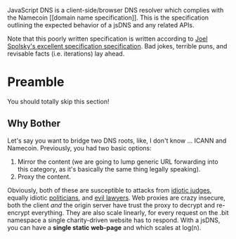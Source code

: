 JavaScript DNS is a client-side/browser DNS resolver which complies with the Namecoin [[domain name specification]].  This is the specification outlining the expected behavior of a jsDNS and any related APIs.

Note that this poorly written specification is written according to [Joel Spolsky's excellent specification specification](http://www.joelonsoftware.com/articles/fog0000000035.html).  Bad jokes, terrible puns, and revisable facts (i.e. iterations) lay ahead.

# Preamble
You should totally skip this section!
## Why Bother
Let's say you want to bridge two DNS roots, like, I don't know ... ICANN and Namecoin.  Previously, you had two basic options:
1. Mirror the content (we are going to lump generic URL forwarding into this category, as it's basically the same thing legally speaking).
2. Proxy the content.

Obviously, both of these are susceptible to attacks from [idiotic judges](http://en.wikipedia.org/wiki/Bank_Julius_Baer_vs._WikiLeaks), equally idiotic [politicians](http://wikileaks.org/tpp/#QQC12), and [evil lawyers](http://www.chillingeffects.org/domain/faq.cgi#QID226).  Web proxies are crazy insecure, both the client _and_ the origin server have trust the proxy to decrypt and re-encrypt everything.  They are also scale linearly, for every request on the .bit namespace a single charity-driven website has to respond.  With a jsDNS, you can have a **single static web-page** and which scales at log(n).
## 